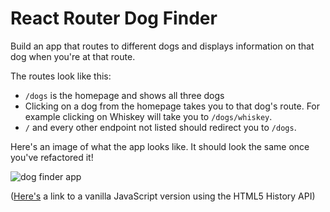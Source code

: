 # React Router Dog Finder

Build an app that routes to different dogs and displays information on that dog when you're at that route.

The routes look like this:

- `/dogs` is the homepage and shows all three dogs
- Clicking on a dog from the homepage takes you to that dog's route. For example clicking on Whiskey will take you to `/dogs/whiskey`.
- `/` and every other endpoint not listed should redirect you to `/dogs`.

Here's an image of what the app looks like. It should look the same once you've refactored it!

![dog finder app](./dog-finder.gif)

([Here's](https://github.com/rithmschool/history-example) a link to a vanilla JavaScript version using the HTML5 History API)

